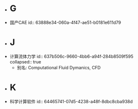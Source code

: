 - # G
- 国产CAE
  id:: 63888e34-060a-4f47-ae51-b0181e611d79
- # J
- 计算流体力学
  id:: 637b506c-9660-4bb6-a94f-284b8509f595
  collapsed:: true
	- 别名: Computational Fluid Dymanics, CFD
- # K
- 科学计算软件
  id:: 64465741-07d5-4238-a48f-8dbc8cba938d